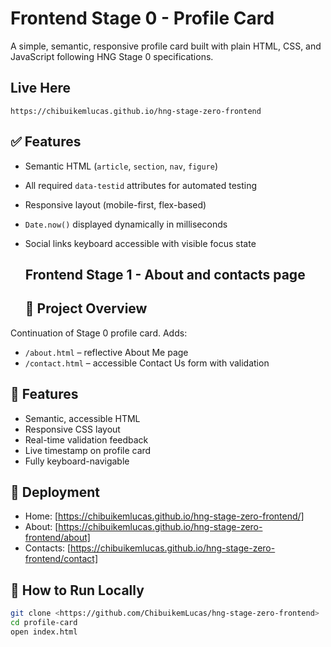 # Frontend Stage 0 - Profile Card

A simple, semantic, responsive profile card built with plain HTML, CSS, and JavaScript following HNG Stage 0 specifications.

## Live Here
`https://chibuikemlucas.github.io/hng-stage-zero-frontend`

## ✅ Features

- Semantic HTML (`article`, `section`, `nav`, `figure`)
- All required `data-testid` attributes for automated testing
- Responsive layout (mobile-first, flex-based)
- `Date.now()` displayed dynamically in milliseconds
- Social links keyboard accessible with visible focus state

  ## Frontend Stage 1 - About and contacts page



  ## 🧩 Project Overview
  
Continuation of Stage 0 profile card.
Adds:
- `/about.html` – reflective About Me page  
- `/contact.html` – accessible Contact Us form with validation  

## 🧠 Features
- Semantic, accessible HTML
- Responsive CSS layout
- Real-time validation feedback
- Live timestamp on profile card
- Fully keyboard-navigable

## 🚀 Deployment

- Home: [https://chibuikemlucas.github.io/hng-stage-zero-frontend/]
- About: [https://chibuikemlucas.github.io/hng-stage-zero-frontend/about]
- Contacts: [https://chibuikemlucas.github.io/hng-stage-zero-frontend/contact]


## 🚀 How to Run Locally

```bash
git clone <https://github.com/ChibuikemLucas/hng-stage-zero-frontend>
cd profile-card
open index.html
